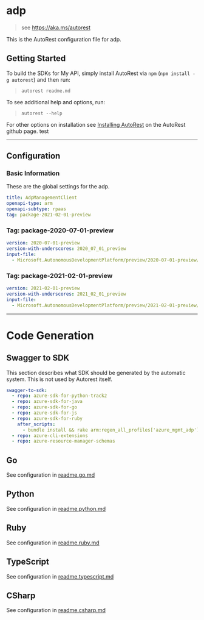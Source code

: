 # adp

> see https://aka.ms/autorest

This is the AutoRest configuration file for adp.

## Getting Started

To build the SDKs for My API, simply install AutoRest via `npm` (`npm install -g autorest`) and then run:

> `autorest readme.md`

To see additional help and options, run:

> `autorest --help`

For other options on installation see [Installing AutoRest](https://aka.ms/autorest/install) on the AutoRest github page. test

---

## Configuration

### Basic Information

These are the global settings for the adp.

```yaml
title: AdpManagementClient
openapi-type: arm
openapi-subtype: rpaas
tag: package-2021-02-01-preview
```

### Tag: package-2020-07-01-preview

```yaml $(tag) == 'package-2020-07-01-preview'
version: 2020-07-01-preview
version-with-underscores: 2020_07_01_preview
input-file:
  - Microsoft.AutonomousDevelopmentPlatform/preview/2020-07-01-preview/adp.json
```

### Tag: package-2021-02-01-preview

```yaml $(tag) == 'package-2021-02-01-preview'
version: 2021-02-01-preview
version-with-underscores: 2021_02_01_preview
input-file:
  - Microsoft.AutonomousDevelopmentPlatform/preview/2021-02-01-preview/adp.json
```

---

# Code Generation

## Swagger to SDK

This section describes what SDK should be generated by the automatic system.
This is not used by Autorest itself.

```yaml $(swagger-to-sdk)
swagger-to-sdk:
  - repo: azure-sdk-for-python-track2
  - repo: azure-sdk-for-java
  - repo: azure-sdk-for-go
  - repo: azure-sdk-for-js
  - repo: azure-sdk-for-ruby
    after_scripts:
      - bundle install && rake arm:regen_all_profiles['azure_mgmt_adp']
  - repo: azure-cli-extensions
  - repo: azure-resource-manager-schemas
```

## Go

See configuration in [readme.go.md](./readme.go.md)

## Python

See configuration in [readme.python.md](./readme.python.md)

## Ruby

See configuration in [readme.ruby.md](./readme.ruby.md)

## TypeScript

See configuration in [readme.typescript.md](./readme.typescript.md)

## CSharp

See configuration in [readme.csharp.md](./readme.csharp.md)


